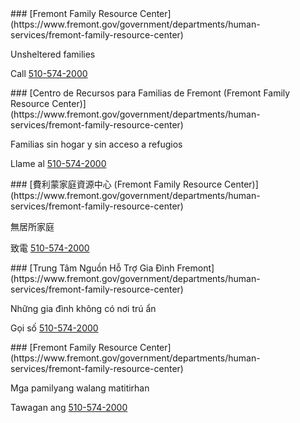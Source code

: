 <RenderIf language="en">
### [Fremont Family Resource Center](https://www.fremont.gov/government/departments/human-services/fremont-family-resource-center)

Unsheltered families

Call [510-574-2000](tel:+1-510-574-2000)

</RenderIf>
<RenderIf language="es">
 ### [Centro de Recursos para Familias de Fremont (Fremont Family Resource Center)](https://www.fremont.gov/government/departments/human-services/fremont-family-resource-center)

Familias sin hogar y sin acceso a refugios

Llame al [510-574-2000](tel:+1-510-574-2000)

</RenderIf>
<RenderIf language="zh">
### [費利蒙家庭資源中心 (Fremont Family Resource Center)](https://www.fremont.gov/government/departments/human-services/fremont-family-resource-center)

無居所家庭

致電 [510-574-2000](tel:+1-510-574-2000)

</RenderIf>
<RenderIf language="vi">
### [Trung Tâm Nguồn Hỗ Trợ Gia Đình Fremont](https://www.fremont.gov/government/departments/human-services/fremont-family-resource-center)

Những gia đình không có nơi trú ẩn

Gọi số [510-574-2000](tel:+1-510-574-2000)

</RenderIf>
<RenderIf language="tl">
### [Fremont Family Resource Center](https://www.fremont.gov/government/departments/human-services/fremont-family-resource-center)

Mga pamilyang walang matitirhan

Tawagan ang [510-574-2000](tel:+1-510-574-2000)

</RenderIf>
